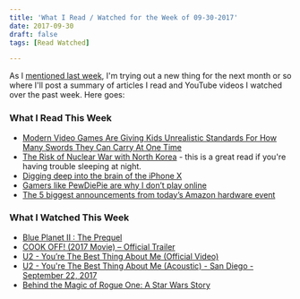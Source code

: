 ```yaml
---
title: 'What I Read / Watched for the Week of 09-30-2017'
date: 2017-09-30
draft: false
tags: [Read Watched]

---
```


As I [mentioned last week](https://chrisenns.com/2017/09/read-watched-week-09-22-2017/), I'm trying out a new thing for the next month or so where I'll post a summary of articles I read and YouTube videos I watched over the past week. Here goes:

### What I Read This Week

*   [Modern Video Games Are Giving Kids Unrealistic Standards For How Many Swords They Can Carry At One Time](http://www.clickhole.com/blogpost/modern-video-games-are-giving-kids-unrealistic-sta-6638)
*   [The Risk of Nuclear War with North Korea](https://www.newyorker.com/magazine/2017/09/18/the-risk-of-nuclear-war-with-north-korea) - this is a great read if you're having trouble sleeping at night.
*   [Digging deep into the brain of the iPhone X](http://mashable.com/2017/09/14/inside-apple-a11-bionic-and-silicon-team/)
*   [Gamers like PewDiePie are why I don’t play online](https://www.polygon.com/2017/9/21/16341458/pewdiepie-racial-slurs-online-gaming)
*   [The 5 biggest announcements from today’s Amazon hardware event](https://www.theverge.com/2017/9/27/16374254/amazon-event-2017-news-recap-echo-spot-fire-tv-hardware)

### What I Watched This Week

*   [Blue Planet II : The Prequel](https://youtu.be/_38JDGnr0vA)
*   [COOK OFF! (2017 Movie) – Official Trailer](https://youtu.be/1QWLyi03twg)
*   [U2 - You’re The Best Thing About Me (Official Video)](https://youtu.be/nd_EYo96lmo)
*   [U2 - You're The Best Thing About Me (Acoustic) - San Diego - September 22, 2017](https://youtu.be/aDboYg65Inw)
*   [Behind the Magic of Rogue One: A Star Wars Story](https://youtu.be/ZBvi8opWTiQ)